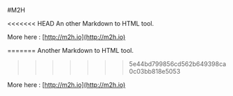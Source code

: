 #M2H

<<<<<<< HEAD
An other Markdown to HTML tool.  

More here : [http://m2h.io](http://m2h.io)





 
=======
Another Markdown to HTML tool.  
>>>>>>> 5e44bd799856cd562b649398ca0c03bb818e5053

More here : [http://m2h.io](http://m2h.io)
